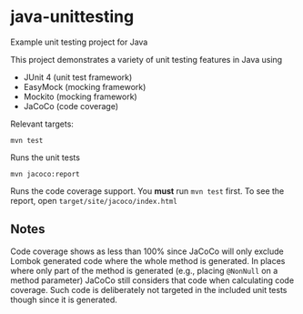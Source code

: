 # java-unittesting

Example unit testing project for Java

This project demonstrates a variety of unit testing features in Java using

* JUnit 4 (unit test framework)
* EasyMock (mocking framework)
* Mockito (mocking framework)
* JaCoCo (code coverage)

Relevant targets:

```
mvn test
```

Runs the unit tests

```
mvn jacoco:report
```

Runs the code coverage support.  You **must** run `mvn test` first.  To see the report, open `target/site/jacoco/index.html`

## Notes

Code coverage shows as less than 100% since JaCoCo will only exclude Lombok generated code where the whole method is generated.  In places where only part of the method is generated (e.g., placing `@NonNull` on a method parameter) JaCoCo still considers that code when calculating code coverage.  Such code is deliberately not targeted in the included unit tests though since it is generated.
